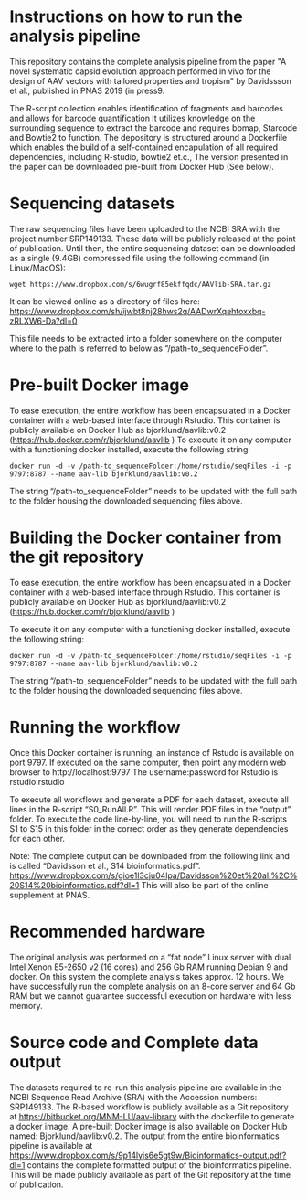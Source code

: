 # Instructions on how to run the analysis pipeline
This repository contains the complete analysis pipeline from the paper "A novel systematic capsid evolution approach performed in vivo for the
design of AAV vectors with tailored properties and tropism" by Davidssson et al., published in PNAS 2019 (in press9.

The R-script collection enables identification of fragments and barcodes and allows for barcode quantification
It utilizes knowledge on the surrounding sequence to extract the barcode and requires bbmap, Starcode and Bowtie2 to function.
The depository is structured around a Dockerfile which enables the build of a self-contained encapulation of all required dependencies, including R-studio, bowtie2 et.c., The version presented in the paper can be downloaded pre-built from Docker Hub (See below).

# Sequencing datasets
The raw sequencing files have been uploaded to the NCBI SRA with the project number SRP149133. These data will be publicly released at the point of publication. Until then, the entire sequencing dataset can be downloaded as a single (9.4GB) compressed file using the following command (in Linux/MacOS):

```
wget https://www.dropbox.com/s/6wugrf85ekffqdc/AAVlib-SRA.tar.gz 
```

It can be viewed online as a directory of files here:
https://www.dropbox.com/sh/ijwbt8nj28hws2q/AADwrXqehtoxxbq-zRLXW6-Da?dl=0

This file needs to be extracted into a folder somewhere on the computer where to the path is referred to below as “/path-to_sequenceFolder”.

# Pre-built Docker image
To ease execution, the entire workflow has been encapsulated in a Docker container with a web-based interface through Rstudio. This container is publicly available on Docker Hub as bjorklund/aavlib:v0.2 (https://hub.docker.com/r/bjorklund/aavlib )
To execute it on any computer with a functioning docker installed, execute the following string:
```
docker run -d -v /path-to_sequenceFolder:/home/rstudio/seqFiles -i -p 9797:8787 --name aav-lib bjorklund/aavlib:v0.2
```

The string “/path-to_sequenceFolder” needs to be updated with the full path to the folder housing the downloaded sequencing files above.

# Building the Docker container from the git repository
To ease execution, the entire workflow has been encapsulated in a Docker container with a web-based interface through Rstudio. This container is publicly available on Docker Hub as bjorklund/aavlib:v0.2 (https://hub.docker.com/r/bjorklund/aavlib )

To execute it on any computer with a functioning docker installed, execute the following string:
```
docker run -d -v /path-to_sequenceFolder:/home/rstudio/seqFiles -i -p 9797:8787 --name aav-lib bjorklund/aavlib:v0.2
```
The string “/path-to_sequenceFolder” needs to be updated with the full path to the folder housing the downloaded sequencing files above. 

# Running the workflow
Once this Docker container is running, an instance of Rstudo is available on port 9797. If executed on the same computer, then point any modern web browser to http://localhost:9797
The username:password for Rstudio is rstudio:rstudio

To execute all workflows and generate a PDF for each dataset, execute all lines in the R-script “S0_RunAll.R”. This will render PDF files in the “output” folder. To execute the code line-by-line, you will need to run the R-scripts S1 to S15 in this folder in the correct order as they generate dependencies for each other.

Note: The complete output can be downloaded from the following link and is called “Davidsson et al., S14 bioinformatics.pdf”.
https://www.dropbox.com/s/gioe1l3cju04lpa/Davidsson%20et%20al.%2C%20S14%20bioinformatics.pdf?dl=1
This will also be part of the online supplement at PNAS.

# Recommended hardware
The original analysis was performed on a “fat node” Linux server with dual Intel Xenon E5-2650 v2 (16 cores) and 256 Gb RAM running Debian 9 and docker. On this system the complete analysis takes approx. 12 hours. We have successfully run the complete analysis on an 8-core server and 64 Gb RAM but we cannot guarantee successful execution on hardware with less memory. 

# Source code and Complete data output

The datasets required to re-run this analysis pipeline are available in the NCBI Sequence Read Archive (SRA) with the Accession numbers: SRP149133. The R-based workflow is publicly available as a Git repository at https://bitbucket.org/MNM-LU/aav-library with the dockerfile to generate a docker image. A pre-built Docker image is also available on Docker Hub named: Bjorklund/aavlib:v0.2. The output from the entire bioinformatics pipeline is available at https://www.dropbox.com/s/9p14lyjs6e5gt9w/Bioinformatics-output.pdf?dl=1 contains the complete formatted output of the bioinformatics pipeline. This will be made publicly available as part of the Git repository at the time of publication.


